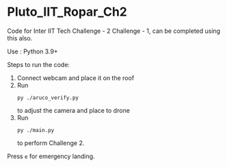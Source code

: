 # Pluto_IIT_Ropar_Ch2

Code for Inter IIT Tech Challenge - 2
Challenge - 1, can be completed using this also.

Use : Python 3.9+

Steps to run the code:

1.  Connect webcam and place it on the roof
2.  Run 
    ```
    py ./aruco_verify.py
    ```
    to adjust the camera and place to drone
3.  Run
    ```
    py ./main.py
    ```
    to perform Challenge 2.

Press ```e``` for emergency landing.
